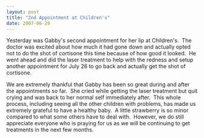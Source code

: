 ```yaml
---
layout: post
title: "2nd Appointment at Children's"
date: 2007-06-29
---
```


<p>Yesterday was Gabby's second appointment for her lip at Children's.  The doctor was excited about how much it had gone down and actually opted not to do the shot of cortisone this time because of how good it looked.  He went ahead and did the laser treatment to help with the redness and setup another appointment for July 26 to go back and actually get the shot of cortisone.</p>
<p>We are extremely thankful that Gabby has been so great during and after the appointments so far.  She cried while getting the laser treatment but quit crying and was back to her normal self immediately after.  This whole process, including seeing all the other children with problems, has made us extremely grateful to have a healthy baby.  A little strawberry is so minor compared to what some others have to deal with.  However, we do still appreciate everyone who is praying for us as we will be continuing to get treatments in the next few months.</p>